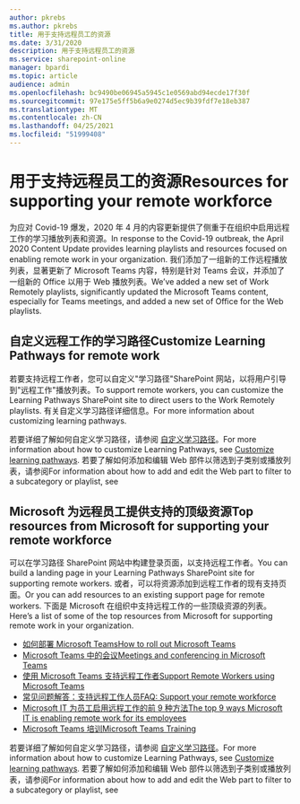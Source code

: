 ```yaml
---
author: pkrebs
ms.author: pkrebs
title: 用于支持远程员工的资源
ms.date: 3/31/2020
description: 用于支持远程员工的资源
ms.service: sharepoint-online
manager: bpardi
ms.topic: article
audience: admin
ms.openlocfilehash: bc9490be06945a5945c1e0569abd94ecde17f30f
ms.sourcegitcommit: 97e175e5ff5b6a9e0274d5ec9b39fdf7e18eb387
ms.translationtype: MT
ms.contentlocale: zh-CN
ms.lasthandoff: 04/25/2021
ms.locfileid: "51999408"
---
```

# <a name="resources-for-supporting-your-remote-workforce"></a><span data-ttu-id="dcbd7-103">用于支持远程员工的资源</span><span class="sxs-lookup"><span data-stu-id="dcbd7-103">Resources for supporting your remote workforce</span></span>
<span data-ttu-id="dcbd7-104">为应对 Covid-19 爆发，2020 年 4 月的内容更新提供了侧重于在组织中启用远程工作的学习播放列表和资源。</span><span class="sxs-lookup"><span data-stu-id="dcbd7-104">In response to the Covid-19 outbreak, the April 2020 Content Update provides learning playlists and resources focused on enabling remote work in your organization.</span></span> <span data-ttu-id="dcbd7-105">我们添加了一组新的工作远程播放列表，显著更新了 Microsoft Teams 内容，特别是针对 Teams 会议，并添加了一组新的 Office 以用于 Web 播放列表。</span><span class="sxs-lookup"><span data-stu-id="dcbd7-105">We’ve added a new set of Work Remotely playlists, significantly updated the Microsoft Teams content, especially for Teams meetings, and added a new set of Office for the Web playlists.</span></span> 

## <a name="customize-learning-pathways-for-remote-work"></a><span data-ttu-id="dcbd7-106">自定义远程工作的学习路径</span><span class="sxs-lookup"><span data-stu-id="dcbd7-106">Customize Learning Pathways for remote work</span></span>
<span data-ttu-id="dcbd7-107">若要支持远程工作者，您可以自定义"学习路径"SharePoint 网站，以将用户引导到"远程工作"播放列表。</span><span class="sxs-lookup"><span data-stu-id="dcbd7-107">To support remote workers, you can customize the Learning Pathways SharePoint site to direct users to the Work Remotely playlists.</span></span> <span data-ttu-id="dcbd7-108">有关自定义学习路径详细信息。</span><span class="sxs-lookup"><span data-stu-id="dcbd7-108">For more information about customizing learning pathways.</span></span>

<span data-ttu-id="dcbd7-109">若要详细了解如何自定义学习路径，请参阅 [自定义学习路径](custom_overview.md)。</span><span class="sxs-lookup"><span data-stu-id="dcbd7-109">For more information about how to customize Learning Pathways, see [Customize learning pathways](custom_overview.md).</span></span> <span data-ttu-id="dcbd7-110">若要了解如何添加和编辑 Web 部件以筛选到子类别或播放列表，请参阅</span><span class="sxs-lookup"><span data-stu-id="dcbd7-110">For information about how to add and edit the Web part to filter to a subcategory or playlist, see</span></span> 

## <a name="top-resources-from-microsoft-for-supporting-your-remote-workforce"></a><span data-ttu-id="dcbd7-111">Microsoft 为远程员工提供支持的顶级资源</span><span class="sxs-lookup"><span data-stu-id="dcbd7-111">Top resources from Microsoft for supporting your remote workforce</span></span>
<span data-ttu-id="dcbd7-112">可以在学习路径 SharePoint 网站中构建登录页面，以支持远程工作者。</span><span class="sxs-lookup"><span data-stu-id="dcbd7-112">You can build a landing page in your Learning Pathways SharePoint site for supporting remote workers.</span></span> <span data-ttu-id="dcbd7-113">或者，可以将资源添加到远程工作者的现有支持页面。</span><span class="sxs-lookup"><span data-stu-id="dcbd7-113">Or you can add resources to an existing support page for remote workers.</span></span> <span data-ttu-id="dcbd7-114">下面是 Microsoft 在组织中支持远程工作的一些顶级资源的列表。</span><span class="sxs-lookup"><span data-stu-id="dcbd7-114">Here’s a list of some of the top resources from Microsoft for supporting remote work in your organization.</span></span> 
- [<span data-ttu-id="dcbd7-115">如何部署 Microsoft Teams</span><span class="sxs-lookup"><span data-stu-id="dcbd7-115">How to roll out Microsoft Teams</span></span>](/microsoftteams/how-to-roll-out-teams)
- [<span data-ttu-id="dcbd7-116">Microsoft Teams 中的会议</span><span class="sxs-lookup"><span data-stu-id="dcbd7-116">Meetings and conferencing in Microsoft Teams</span></span>](/microsoftteams/deploy-meetings-microsoft-teams-landing-page)
- [<span data-ttu-id="dcbd7-117">使用 Microsoft Teams 支持远程工作者</span><span class="sxs-lookup"><span data-stu-id="dcbd7-117">Support Remote Workers using Microsoft Teams</span></span>](/microsoftteams/support-remote-work-with-teams)
- [<span data-ttu-id="dcbd7-118">常见问题解答：支持远程工作人员</span><span class="sxs-lookup"><span data-stu-id="dcbd7-118">FAQ: Support your remote workforce</span></span>](/microsoftteams/faq-support-remote-workforce)
- [<span data-ttu-id="dcbd7-119">Microsoft IT 为员工启用远程工作的前 9 种方法</span><span class="sxs-lookup"><span data-stu-id="dcbd7-119">The top 9 ways Microsoft IT is enabling remote work for its employees</span></span>](https://www.microsoft.com/microsoft-365/blog/2020/03/12/top-9-ways-microsoft-it-enabling-remote-work-employees/)
- [<span data-ttu-id="dcbd7-120">Microsoft Teams 培训</span><span class="sxs-lookup"><span data-stu-id="dcbd7-120">Microsoft Teams Training</span></span>](/microsoftteams/training-microsoft-teams-landing-page)


<span data-ttu-id="dcbd7-121">若要详细了解如何自定义学习路径，请参阅 [自定义学习路径](custom_overview.md)。</span><span class="sxs-lookup"><span data-stu-id="dcbd7-121">For more information about how to customize Learning Pathways, see [Customize learning pathways](custom_overview.md).</span></span> <span data-ttu-id="dcbd7-122">若要了解如何添加和编辑 Web 部件以筛选到子类别或播放列表，请参阅</span><span class="sxs-lookup"><span data-stu-id="dcbd7-122">For information about how to add and edit the Web part to filter to a subcategory or playlist, see</span></span> 


